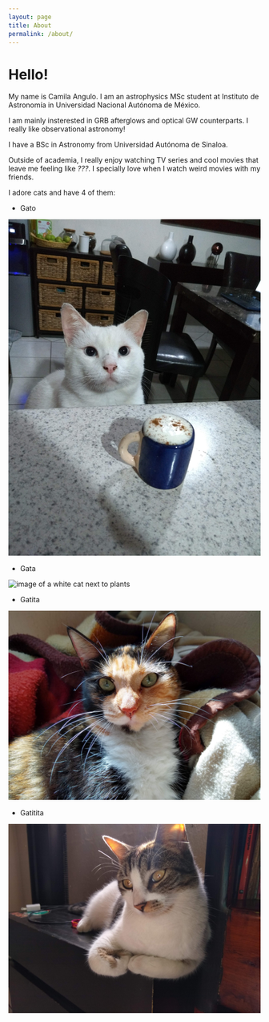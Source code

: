 ```yaml
---
layout: page
title: About
permalink: /about/
---
```


# Hello!

My name is Camila Angulo. I am an astrophysics MSc student at Instituto de Astronomía in Universidad Nacional Autónoma de México. 

I am mainly insterested in GRB afterglows and optical GW counterparts. I really like observational astronomy! 

I have a BSc in Astronomy from Universidad Autónoma de Sinaloa. 

Outside of academia, I really enjoy watching TV series and cool movies that leave me feeling like *???*. I specially love when I watch weird movies with my friends. 

I adore cats and have 4 of them:

* Gato 

![image of a white cat in front of a cup of coffee](/assets/img/Gato.jpg "Gato")

* Gata

![image of a white cat next to plants](/assets/Gata.jpg "Gata")

* Gatita

![image of a calico cat](/assets/img/Gatita.jpg "Gatita")

* Gatitita

![image of a calico cat being lit by sunshine](/assets/img/Gatitita.jpg "Gatitita")

